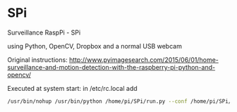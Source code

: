 # SPi
Surveillance RaspPi - SPi

using Python, OpenCV, Dropbox and a normal USB webcam

Original instructions: http://www.pyimagesearch.com/2015/06/01/home-surveillance-and-motion-detection-with-the-raspberry-pi-python-and-opencv/

Executed at system start: in /etc/rc.local add
```bash
/usr/bin/nohup /usr/bin/python /home/pi/SPi/run.py --conf /home/pi/SPi/conf.json >/home/pi/SPi/log 2>&1 &
```
